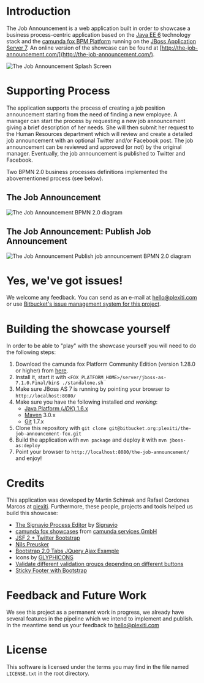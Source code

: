 # Introduction

The Job Announcement is a web application built in order to showcase a business process-centric
application based on the [Java EE 6](http://www.oracle.com/technetwork/java/javaee/overview/index.html) technology stack
and the [camunda fox BPM Platform](http://www.camunda.com/fox) running on the [JBoss Application Server 7](http://www.jboss.org/jbossas/).
An online version of the showcase can be found at [http://the-job-announcement.com/](http://the-job-announcement.com/).

![The Job Announcement Splash Screen][1]

# Supporting Process

The application supports the process of creating a job position announcement starting from the need of
finding a new employee. A manager can start the process by requesting a new job announcement giving a
brief description of her needs. She will then submit her request to the Human Resources department which
will review and create a detailed job announcement with an optional Twitter and/or Facebook post. The job
announcement can be reviewed and approved (or not) by the original manager. Eventually, the job announcement
is published to Twitter and Facebook.

Two BPMN 2.0 business processes definitions implemented the abovementioned process (see below).

## The Job Announcement
![The Job Announcement BPMN 2.0 diagram][2]
## The Job Announcement: Publish Job Announcement
![The Job Announcement Publish job announcement BPMN 2.0 diagram][3]

# Yes, we've got issues!

We welcome any feedback. You can send as an e-mail at [hello@plexiti.com](mailto:hello@plexiti.com) or use [Bitbucket's
issue management system for this project](https://bitbucket.org/plexiti/the-job-announcement-fox/issues).

# Building the showcase yourself

In order to be able to "play" with the showcase yourself you will need to do the following steps:

1. Download the camunda fox Platform Community Edition (version 1.28.0 or higher) from [here](https://app.camunda.com/confluence/display/foxUserGuide/Getting+Started).
1. Install it, start it with `<FOX_PLATFORM_HOME>/server/jboss-as-7.1.0.Final/bin$ ./standalone.sh`
1. Make sure JBoss AS 7 is running by pointing your browser to `http://localhost:8080/`
1. Make sure you have the following installed *and working*:
    * [Java Platform (*JDK*) 1.6.x](http://www.oracle.com/technetwork/java/javase/downloads/index.html)
    * [Maven](http://maven.apache.org/) 3.0.x
    * [Git](http://git-scm.com/) 1.7.x
1. Clone this repository with `git clone git@bitbucket.org:plexiti/the-job-announcement-fox.git`
1. Build the application with `mvn package` and deploy it with `mvn jboss-as:deploy`
1. Point your browser to `http://localhost:8080/the-job-announcement/` and enjoy!

# Credits

This application was developed by Martin Schimak and Rafael Cordones Marcos at [plexiti](http://plexiti.com/). Furthermore, these people, projects and tools helped us build this showcase:

* [The Signavio Process Editor](http://www.signavio.com/en/products/overview.html) by [Signavio](http://www.signavio.com/)
* [camunda fox showcases](https://bitbucket.org/camunda/fox-showcases/) from [camunda services GmbH](http://www.camunda.com/)
* [JSF 2 + Twitter Bootstrap](http://rkovacevic.blogspot.co.at/2012/05/jsf-2-twitter-bootstrap.html)
* [Nils Preusker](http://www.nilspreusker.de/)
* [Bootstrap 2.0 Tabs JQuery Ajax Example](http://www.mightywebdeveloper.com/coding/bootstrap-2-tabs-jquery-load-content/)
* Icons by [GLYPHICONS](http://glyphicons.com/)
* [Validate different validation groups depending on different buttons](http://www.dirkreske.de/button-based-bean-validation/)
* [Sticky Footer with Bootstrap](https://gist.github.com/1855032)

# Feedback and Future Work

We see this project as a permanent work in progress, we already have several features in the pipeline which
we intend to implement and publish. In the meantime send us your feedback to [hello@plexiti.com](mailto:hello@plexiti.com)

# License

This software is licensed under the terms you may find in the file named `LICENSE.txt` in the root directory.

[1]: https://bitbucket.org/plexiti/the-job-announcement-fox/downloads/the-job-announcement-showcase-splash-screen-v2.png
[2]: https://bitbucket.org/plexiti/the-job-announcement-fox/downloads/Stellenausschreibung-Ebene-Engine.png
[3]: https://bitbucket.org/plexiti/the-job-announcement-fox/downloads/Stellenausschreibung-Ebene-Durchfuehrung-Engine.png